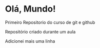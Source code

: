 # Olá, Mundo!
 Primeiro Repositorio do curso de git e github

Repositório criado durante um aula 

Adicionei mais uma linha 
